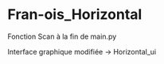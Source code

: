 # Fran-ois_Horizontal

Fonction Scan à la fin de main.py

Interface graphique modifiée -> Horizontal_ui
